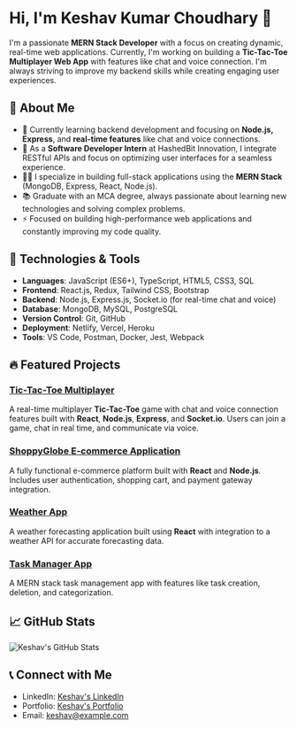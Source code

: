 # Hi, I'm Keshav Kumar Choudhary 👋

I'm a passionate **MERN Stack Developer** with a focus on creating dynamic, real-time web applications. Currently, I'm working on building a **Tic-Tac-Toe Multiplayer Web App** with features like chat and voice connection. I'm always striving to improve my backend skills while creating engaging user experiences.

## 🚀 About Me
- 🌱 Currently learning backend development and focusing on **Node.js, Express**, and **real-time features** like chat and voice connections.
- 💼 As a **Software Developer Intern** at HashedBit Innovation, I integrate RESTful APIs and focus on optimizing user interfaces for a seamless experience.
- 👨‍💻 I specialize in building full-stack applications using the **MERN Stack** (MongoDB, Express, React, Node.js).
- 📚 Graduate with an MCA degree, always passionate about learning new technologies and solving complex problems.
- ⚡ Focused on building high-performance web applications and constantly improving my code quality.

## 🔧 Technologies & Tools
- **Languages**: JavaScript (ES6+), TypeScript, HTML5, CSS3, SQL
- **Frontend**: React.js, Redux, Tailwind CSS, Bootstrap
- **Backend**: Node.js, Express.js, Socket.io (for real-time chat and voice)
- **Database**: MongoDB, MySQL, PostgreSQL
- **Version Control**: Git, GitHub
- **Deployment**: Netlify, Vercel, Heroku
- **Tools**: VS Code, Postman, Docker, Jest, Webpack

## 🔥 Featured Projects

### [Tic-Tac-Toe Multiplayer](https://github.com/yourusername/tic-tac-toe-multiplayer)
A real-time multiplayer **Tic-Tac-Toe** game with chat and voice connection features built with **React**, **Node.js**, **Express**, and **Socket.io**. Users can join a game, chat in real time, and communicate via voice.

### [ShoppyGlobe E-commerce Application](https://github.com/yourusername/shoppyglobe)
A fully functional e-commerce platform built with **React** and **Node.js**. Includes user authentication, shopping cart, and payment gateway integration.

### [Weather App](https://github.com/yourusername/weather-app)
A weather forecasting application built using **React** with integration to a weather API for accurate forecasting data.

### [Task Manager App](https://github.com/yourusername/task-manager)
A MERN stack task management app with features like task creation, deletion, and categorization.

## 📈 GitHub Stats

![Keshav's GitHub Stats](https://github-readme-stats.vercel.app/api?username=keshavchoudhary7&show_icons=true&hide_title=true&count_private=true&hide=prs&theme=radical)

## 📞 Connect with Me
- LinkedIn: [Keshav's LinkedIn](https://www.linkedin.com/in/keshav/)
- Portfolio: [Keshav's Portfolio](https://yourportfolio.com)
- Email: keshav@example.com
